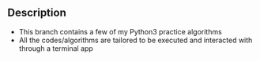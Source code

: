   ## Description
  - This branch contains a few of my Python3 practice algorithms
  - All the codes/algorithms are tailored to be executed and interacted with through a terminal app
